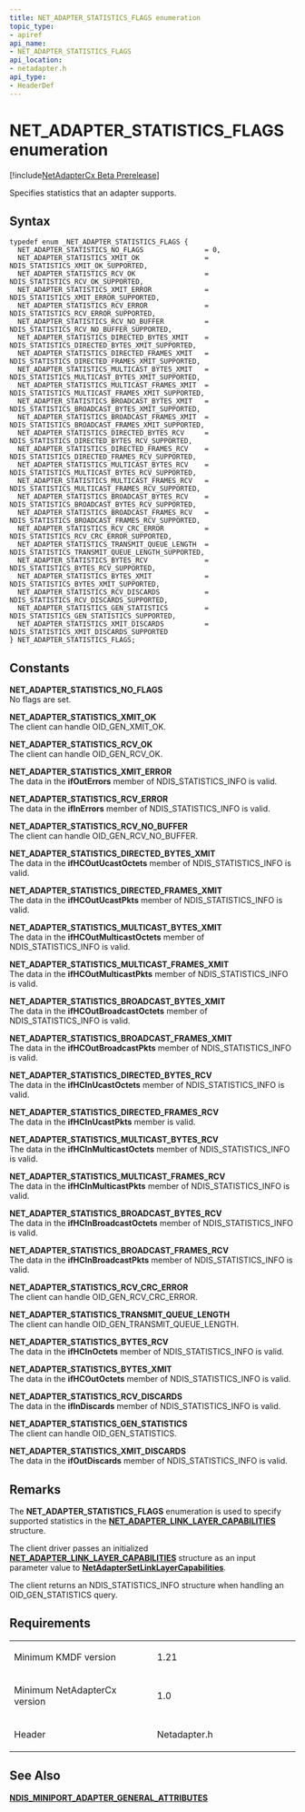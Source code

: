 ```yaml
---
title: NET_ADAPTER_STATISTICS_FLAGS enumeration
topic_type:
- apiref
api_name:
- NET_ADAPTER_STATISTICS_FLAGS
api_location:
- netadapter.h
api_type:
- HeaderDef
---
```


# NET_ADAPTER_STATISTICS_FLAGS enumeration

[!include[NetAdapterCx Beta Prerelease](../netcx-beta-prerelease.md)]

Specifies statistics that an adapter supports.

Syntax
------

```ManagedCPlusPlus
typedef enum _NET_ADAPTER_STATISTICS_FLAGS { 
  NET_ADAPTER_STATISTICS_NO_FLAGS               = 0,
  NET_ADAPTER_STATISTICS_XMIT_OK                = NDIS_STATISTICS_XMIT_OK_SUPPORTED,
  NET_ADAPTER_STATISTICS_RCV_OK                 = NDIS_STATISTICS_RCV_OK_SUPPORTED,
  NET_ADAPTER_STATISTICS_XMIT_ERROR             = NDIS_STATISTICS_XMIT_ERROR_SUPPORTED,
  NET_ADAPTER_STATISTICS_RCV_ERROR              = NDIS_STATISTICS_RCV_ERROR_SUPPORTED,
  NET_ADAPTER_STATISTICS_RCV_NO_BUFFER          = NDIS_STATISTICS_RCV_NO_BUFFER_SUPPORTED,
  NET_ADAPTER_STATISTICS_DIRECTED_BYTES_XMIT    = NDIS_STATISTICS_DIRECTED_BYTES_XMIT_SUPPORTED,
  NET_ADAPTER_STATISTICS_DIRECTED_FRAMES_XMIT   = NDIS_STATISTICS_DIRECTED_FRAMES_XMIT_SUPPORTED,
  NET_ADAPTER_STATISTICS_MULTICAST_BYTES_XMIT   = NDIS_STATISTICS_MULTICAST_BYTES_XMIT_SUPPORTED,
  NET_ADAPTER_STATISTICS_MULTICAST_FRAMES_XMIT  = NDIS_STATISTICS_MULTICAST_FRAMES_XMIT_SUPPORTED,
  NET_ADAPTER_STATISTICS_BROADCAST_BYTES_XMIT   = NDIS_STATISTICS_BROADCAST_BYTES_XMIT_SUPPORTED,
  NET_ADAPTER_STATISTICS_BROADCAST_FRAMES_XMIT  = NDIS_STATISTICS_BROADCAST_FRAMES_XMIT_SUPPORTED,
  NET_ADAPTER_STATISTICS_DIRECTED_BYTES_RCV     = NDIS_STATISTICS_DIRECTED_BYTES_RCV_SUPPORTED,
  NET_ADAPTER_STATISTICS_DIRECTED_FRAMES_RCV    = NDIS_STATISTICS_DIRECTED_FRAMES_RCV_SUPPORTED,
  NET_ADAPTER_STATISTICS_MULTICAST_BYTES_RCV    = NDIS_STATISTICS_MULTICAST_BYTES_RCV_SUPPORTED,
  NET_ADAPTER_STATISTICS_MULTICAST_FRAMES_RCV   = NDIS_STATISTICS_MULTICAST_FRAMES_RCV_SUPPORTED,
  NET_ADAPTER_STATISTICS_BROADCAST_BYTES_RCV    = NDIS_STATISTICS_BROADCAST_BYTES_RCV_SUPPORTED,
  NET_ADAPTER_STATISTICS_BROADCAST_FRAMES_RCV   = NDIS_STATISTICS_BROADCAST_FRAMES_RCV_SUPPORTED,
  NET_ADAPTER_STATISTICS_RCV_CRC_ERROR          = NDIS_STATISTICS_RCV_CRC_ERROR_SUPPORTED,
  NET_ADAPTER_STATISTICS_TRANSMIT_QUEUE_LENGTH  = NDIS_STATISTICS_TRANSMIT_QUEUE_LENGTH_SUPPORTED,
  NET_ADAPTER_STATISTICS_BYTES_RCV              = NDIS_STATISTICS_BYTES_RCV_SUPPORTED,
  NET_ADAPTER_STATISTICS_BYTES_XMIT             = NDIS_STATISTICS_BYTES_XMIT_SUPPORTED,
  NET_ADAPTER_STATISTICS_RCV_DISCARDS           = NDIS_STATISTICS_RCV_DISCARDS_SUPPORTED,
  NET_ADAPTER_STATISTICS_GEN_STATISTICS         = NDIS_STATISTICS_GEN_STATISTICS_SUPPORTED,
  NET_ADAPTER_STATISTICS_XMIT_DISCARDS          = NDIS_STATISTICS_XMIT_DISCARDS_SUPPORTED
} NET_ADAPTER_STATISTICS_FLAGS;
```

Constants
---------

**NET_ADAPTER_STATISTICS_NO_FLAGS**  
No flags are set.

**NET_ADAPTER_STATISTICS_XMIT_OK**  
The client can handle OID_GEN_XMIT_OK.

**NET_ADAPTER_STATISTICS_RCV_OK**  
The client can handle OID_GEN_RCV_OK.

**NET_ADAPTER_STATISTICS_XMIT_ERROR**  
The data in the **ifOutErrors** member of NDIS_STATISTICS_INFO is valid.

**NET_ADAPTER_STATISTICS_RCV_ERROR**  
The data in the **ifInErrors** member of NDIS_STATISTICS_INFO is valid.

**NET_ADAPTER_STATISTICS_RCV_NO_BUFFER**  
The client can handle OID_GEN_RCV_NO_BUFFER.

**NET_ADAPTER_STATISTICS_DIRECTED_BYTES_XMIT**  
The data in the **ifHCOutUcastOctets** member of NDIS_STATISTICS_INFO is valid.

**NET_ADAPTER_STATISTICS_DIRECTED_FRAMES_XMIT**  
The data in the **ifHCOutUcastPkts** member of NDIS_STATISTICS_INFO is valid.

**NET_ADAPTER_STATISTICS_MULTICAST_BYTES_XMIT**  
The data in the **ifHCOutMulticastOctets** member of NDIS_STATISTICS_INFO is valid.

**NET_ADAPTER_STATISTICS_MULTICAST_FRAMES_XMIT**  
The data in the **ifHCOutMulticastPkts** member of NDIS_STATISTICS_INFO is valid.

**NET_ADAPTER_STATISTICS_BROADCAST_BYTES_XMIT**  
The data in the **ifHCOutBroadcastOctets** member of NDIS_STATISTICS_INFO is valid.

**NET_ADAPTER_STATISTICS_BROADCAST_FRAMES_XMIT**  
The data in the **ifHCOutBroadcastPkts** member of NDIS_STATISTICS_INFO is valid.

**NET_ADAPTER_STATISTICS_DIRECTED_BYTES_RCV**  
The data in the **ifHCInUcastOctets** member of NDIS_STATISTICS_INFO is valid.

**NET_ADAPTER_STATISTICS_DIRECTED_FRAMES_RCV**  
The data in the **ifHCInUcastPkts** member is valid.

**NET_ADAPTER_STATISTICS_MULTICAST_BYTES_RCV**  
The data in the **ifHCInMulticastOctets** member of NDIS_STATISTICS_INFO is valid.

**NET_ADAPTER_STATISTICS_MULTICAST_FRAMES_RCV**  
The data in the **ifHCInMulticastPkts** member of NDIS_STATISTICS_INFO is valid.

**NET_ADAPTER_STATISTICS_BROADCAST_BYTES_RCV**  
The data in the **ifHCInBroadcastOctets** member of NDIS_STATISTICS_INFO is valid.

**NET_ADAPTER_STATISTICS_BROADCAST_FRAMES_RCV**  
The data in the **ifHCInBroadcastPkts** member of NDIS_STATISTICS_INFO is valid.

**NET_ADAPTER_STATISTICS_RCV_CRC_ERROR**  
The client can handle OID_GEN_RCV_CRC_ERROR.

**NET_ADAPTER_STATISTICS_TRANSMIT_QUEUE_LENGTH**  
The client can handle OID_GEN_TRANSMIT_QUEUE_LENGTH.

**NET_ADAPTER_STATISTICS_BYTES_RCV**  
The data in the **ifHCInOctets** member of NDIS_STATISTICS_INFO is valid.

**NET_ADAPTER_STATISTICS_BYTES_XMIT**  
The data in the **ifHCOutOctets** member of NDIS_STATISTICS_INFO is valid.

**NET_ADAPTER_STATISTICS_RCV_DISCARDS**  
The data in the **ifInDiscards** member of NDIS_STATISTICS_INFO is valid.

**NET_ADAPTER_STATISTICS_GEN_STATISTICS**  
The client can handle OID_GEN_STATISTICS.

**NET_ADAPTER_STATISTICS_XMIT_DISCARDS**  
The data in the **ifOutDiscards** member of NDIS_STATISTICS_INFO is valid.

Remarks
-----
The **NET_ADAPTER_STATISTICS_FLAGS** enumeration is used to specify supported statistics in the [**NET_ADAPTER_LINK_LAYER_CAPABILITIES**](net-adapter-link-layer-capabilities.md) structure.

The client driver passes an initialized [**NET_ADAPTER_LINK_LAYER_CAPABILITIES**](net-adapter-link-layer-capabilities.md) structure as an input parameter value to [**NetAdapterSetLinkLayerCapabilities**](netadaptersetlinklayercapabilities.md).

The client returns an NDIS_STATISTICS_INFO structure when handling an OID_GEN_STATISTICS query.


Requirements
------------

<table>
<colgroup>
<col width="50%" />
<col width="50%" />
</colgroup>
<tbody>
<tr class="odd">
<td align="left"><p>Minimum KMDF version</p></td>
<td align="left"><p>1.21</p></td>
</tr>
<tr class="even">
<td align="left"><p>Minimum NetAdapterCx version</p></td>
<td align="left"><p>1.0</p></td>
</tr>
<tr class="odd">
<td align="left"><p>Header</p></td>
<td align="left">Netadapter.h</td>
</tr>
</tbody>
</table>

See Also
-----
[**NDIS_MINIPORT_ADAPTER_GENERAL_ATTRIBUTES**](https://msdn.microsoft.com/library/windows/hardware/ff565923)

 





